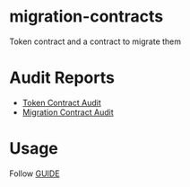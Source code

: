# migration-contracts
Token contract and a contract to migrate them

# Audit Reports
* [Token Contract Audit](https://drive.google.com/file/d/1urWj8f5_kUy9CxJWYMC9CfSpqvrxx28N/view?usp=sharing)
* [Migration Contract  Audit](https://drive.google.com/file/d/1ZEUrzbJfMkoEceKcsc5e6B-Pp3vAl2iO/view?usp=sharing)

# Usage

Follow [GUIDE](./GUIDE.md)

